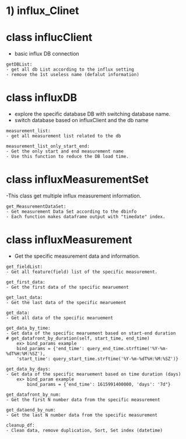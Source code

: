 # 1) influx_Clinet

# class influcClient
- basic influx DB connection

```
getDBList: 
- get all db List according to the influx setting
- remove the 1st useless name (defalut information)
```

# class influxDB
- explore the specific database DB with switching database name.
- switch database based on influxClient and the db name

```
measurement_list:
- get all measurement list related to the db
```
```
measurement_list_only_start_end:
- Get the only start and end measurement name
- Use this function to reduce the DB load time.
```

# class influxMeasurementSet
-This class get multiple influx measurement information.
```
get_MeasurementDataSet:
- Get measurement Data Set according to the dbinfo
- Each function makes dataframe output with "timedate" index.
```

# class influxMeasurement
- Get the specific measurement data and information.

```
get_fieldList:
- Get all feature(field) list of the specific measurement.
```
```
get_first_data:
- Get the first data of the specific mearuement
```

```
get_last_data:
- Get the last data of the specific mearuement
```

```
get_data:
- Get all data of the specific mearuement
```
```
get_data_by_time:
- Get data of the specific mearuement based on start-end duration
# get_datafront_by_duration(self, start_time, end_time)
    ex> bind_params example
    bind_params = {'end_time': query_end_time.strftime('%Y-%m-%dT%H:%M:%SZ'), 
    'start_time': query_start_time.strftime('%Y-%m-%dT%H:%M:%SZ')}
```
```
get_data_by_days:
- Get data of the specific mearuement based on time duration (days)
    ex> bind_param example
        bind_params = {'end_time': 1615991400000, 'days': '7d"}
```

```
get_datafront_by_num:
- Get the first N number data from the specific measurement
```

```
get_dataend_by_num:
- Get the last N number data from the specific measurement
```


```
cleanup_df:
- Clean data, remove duplication, Sort, Set index (datetime)


```
